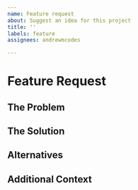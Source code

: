 ```yaml
---
name: Feature request
about: Suggest an idea for this project
title: ''
labels: feature
assignees: andrewmcodes

---
```


# Feature Request

## The Problem

<!-- A clear and concise description of what the problem is. Ex. I'm always frustrated when [...] -->

## The Solution

<!-- A clear and concise description of what you want to happen. -->

## Alternatives

<!-- A clear and concise description of any alternative solutions or features you've considered. -->

## Additional Context

<!-- Add any other context or screenshots about the feature request here. -->
